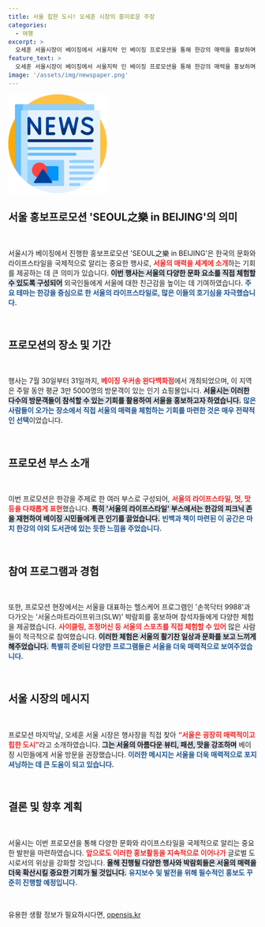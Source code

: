 ```yaml
---
title: 서울 힙한 도시! 오세훈 시장의 흥미로운 주장
categories:
  - 여행
excerpt: >
  오세훈 서울시장이 베이징에서 서울지락 인 베이징 프로모션을 통해 한강의 매력을 홍보하며, 직접 사이클 라이딩 체험으로 시민들의 큰 호응을 얻었다. 서울의 라이프스타일과 즐길거리를 소개하는 이 이벤트는 베이징 시민들에게 매력적인 서울을 알리는 기회를 제공했다.
feature_text: >
  오세훈 서울시장이 베이징에서 서울지락 인 베이징 프로모션을 통해 한강의 매력을 홍보하며, 직접 사이클 라이딩 체험으로 시민들의 큰 호응을 얻었다. 서울의 라이프스타일과 즐길거리를 소개하는 이 이벤트는 베이징 시민들에게 매력적인 서울을 알리는 기회를 제공했다.
image: '/assets/img/newspaper.png'
---
```


<p><img src="/assets/img/newspaper.png" alt="kimp 속보" /></p>

<h2 data-ke-size="size26">서울 홍보프로모션 'SEOUL之樂 in BEIJING'의 의미</h2>

<p data-ke-size="size16">&nbsp;</p>

<p>서울시가 베이징에서 진행한 홍보프로모션 'SEOUL之樂 in BEIJING'은 한국의 문화와 라이프스타일을 국제적으로 알리는 중요한 행사로, <b><span style="color: #ee2323;">서울의 매력을 세계에 소개</span></b>하는 기회를 제공하는 데 큰 의미가 있습니다. <b><span style="background-color: #21538527;">이번 행사는 서울의 다양한 문화 요소를 직접 체험할 수 있도록 구성되어</span></b> 외국인들에게 서울에 대한 친근감을 높이는 데 기여하였습니다. <b><span style="color: #1a5490;">주요 테마는 한강을 중심으로 한 서울의 라이프스타일로, 많은 이들의 호기심을 자극했습니다.</span></b> </p>

<p data-ke-size="size16">&nbsp;</p>

<h2 data-ke-size="size26">프로모션의 장소 및 기간</h2>

<p data-ke-size="size16">&nbsp;</p>

<p>행사는 7월 30일부터 31일까지, <b><span style="color: #ee2323;">베이징 우커송 완다백화점</span></b>에서 개최되었으며, 이 지역은 주말 동안 평균 3만 5000명의 방문객이 있는 인기 쇼핑몰입니다. <b><span style="background-color: #21538527;">서울시는 이러한 다수의 방문객들이 참석할 수 있는 기회를 활용하여 서울을 홍보하고자 하였습니다.</span></b> <b><span style="color: #1a5490;">많은 사람들이 오가는 장소에서 직접 서울의 매력을 체험하는 기회를 마련한 것은 매우 전략적인 선택</span></b>이었습니다. </p>

<p data-ke-size="size16">&nbsp;</p>

<h2 data-ke-size="size26">프로모션 부스 소개</h2>

<p data-ke-size="size16">&nbsp;</p>

<p>이번 프로모션은 한강을 주제로 한 여러 부스로 구성되어, <b><span style="color: #ee2323;">서울의 라이프스타일, 멋, 맛 등을 다채롭게 표현</span></b>했습니다. <b><span style="background-color: #21538527;">특히 '서울의 라이프스타일' 부스에서는 한강의 피크닉 존을 재현하여 베이징 시민들에게 큰 인기를 끌었습니다.</span></b> <b><span style="color: #1a5490;">빈백과 책이 마련된 이 공간은 마치 한강의 야외 도서관에 있는 듯한 느낌을 주었습니다.</span></b></p>

<p data-ke-size="size16">&nbsp;</p>

<h2 data-ke-size="size26">참여 프로그램과 경험</h2>

<p data-ke-size="size16">&nbsp;</p>

<p>또한, 프로모션 현장에서는 서울을 대표하는 헬스케어 프로그램인 '손목닥터 9988'과 다가오는 '서울스마트라이프위크(SLW)' 박람회를 홍보하며 참석자들에게 다양한 체험을 제공했습니다. <b><span style="color: #ee2323;">사이클링, 조정머신 등 서울의 스포츠를 직접 체험할 수 있어</span></b> 많은 사람들이 적극적으로 참여했습니다. <b><span style="background-color: #21538527;">이러한 체험은 서울의 활기찬 일상과 문화를 보고 느끼게 해주었습니다.</span></b> <b><span style="color: #1a5490;">특별히 준비된 다양한 프로그램들은 서울을 더욱 매력적으로 보여주었습니다.</span></b></p>

<p data-ke-size="size16">&nbsp;</p>

<h2 data-ke-size="size26">서울 시장의 메시지</h2>

<p data-ke-size="size16">&nbsp;</p>

<p>프로모션 마지막날, 오세훈 서울 시장은 행사장을 직접 찾아 <b><span style="color: #ee2323;">“서울은 굉장히 매력적이고 힙한 도시”</span></b>라고 소개하였습니다. <b><span style="background-color: #21538527;">그는 서울의 아름다운 뷰티, 패션, 맛을 강조하며</span></b> 베이징 시민들에게 서울 방문을 권장했습니다. <b><span style="color: #1a5490;">이러한 메시지는 서울을 더욱 매력적으로 포지셔닝하는 데 큰 도움이 되고 있습니다.</span></b></p>

<p data-ke-size="size16">&nbsp;</p>

<h2 data-ke-size="size26">결론 및 향후 계획</h2>

<p data-ke-size="size16">&nbsp;</p>

<p>서울시는 이번 프로모션을 통해 다양한 문화와 라이프스타일을 국제적으로 알리는 중요한 발판을 마련하였습니다. <b><span style="color: #ee2323;">앞으로도 이러한 홍보활동을 지속적으로 이어나가</span></b> 글로벌 도시로서의 위상을 강화할 것입니다. <b><span style="background-color: #21538527;">올해 진행될 다양한 행사와 박람회들은 서울의 매력을 더욱 확산시킬 중요한 기회가 될 것입니다.</span></b> <b><span style="color: #1a5490;">유지보수 및 발전을 위해 필수적인 홍보도 꾸준히 진행할 예정입니다.</span></b></p>

<p data-ke-size="size16">&nbsp;</p>
유용한 생활 정보가 필요하시다면, <a href="https://opensis.kr" rel="dofollow">opensis.kr</a>



